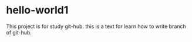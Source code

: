 # hello-world1
This project is for study git-hub.
this is a text for learn how to write branch of git-hub.
